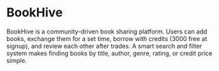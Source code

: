 # BookHive
BookHive is a community-driven book sharing platform. Users can add books, exchange them for a set time, borrow with credits (3000 free at signup), and review each other after trades. A smart search and filter system makes finding books by title, author, genre, rating, or credit price simple.
